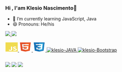 ### Hi , I'am Klesio Nascimento👋


- 🌱 I’m currently learning JavaScript, Java
- 😄 Pronouns: He/his

<div>
   <a href="https://github.com/klsio22">
   <img height="180em" src="https://github-readme-stats.vercel.app/api?username=klsio22&show_icons=true&theme=dark&include_all_commits=true&count_private=true"/>
   <img height="180em" src="https://github-readme-stats.vercel.app/api/top-langs/?username=klsio22&layout=compact&langs_count=7&theme=dark"/>
 </div>
  
<div style="display: inline_block"><br>
    <img alt="klesio-Js" height="30" width="40"
      src="https://raw.githubusercontent.com/devicons/devicon/master/icons/javascript/javascript-plain.svg">
    <img alt="klesio-HTML" height="30" width="40"
      src="https://raw.githubusercontent.com/devicons/devicon/master/icons/html5/html5-original.svg">
    <img alt="klesio-CSS" height="30" width="40"
      src="https://raw.githubusercontent.com/devicons/devicon/master/icons/css3/css3-original.svg">
    <img alt="klesio-JAVA" height="30" width="40" src="https://image.flaticon.com/icons/png/512/226/226777.png">
    <img alt="klesio-Bootstrap" height="30" width="30"
      src="https://cdn.icon-icons.com/icons2/2415/PNG/512/bootstrap_plain_logo_icon_146619.png">
  </div>
  
##

  <div>
    <a href="https://www.instagram.com/nklesio/" target="_blank"><img
        src="https://img.shields.io/badge/-Instagram-%23E4405F?style=for-the-badge&logo=instagram&logoColor=white"
        target="_blank"></a>
    <a href="Klesio_Nascimento#2595" target="_blank"><img
        src="https://img.shields.io/badge/Discord-7289DA?style=for-the-badge&logo=discord&logoColor=white"
        target="_blank"></a>
    <a href="https://www.linkedin.com/in/kl%C3%A9sio-nascimento-767081204/" target="_blank"><img
        src="https://img.shields.io/badge/-LinkedIn-%230077B5?style=for-the-badge&logo=linkedin&logoColor=white"
        target="_blank"></a>
  </div>
  
  
